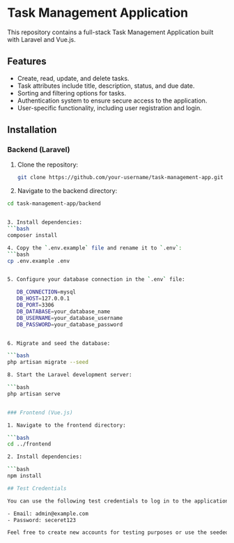 # Task Management Application

This repository contains a full-stack Task Management Application built with Laravel and Vue.js.

## Features

- Create, read, update, and delete tasks.
- Task attributes include title, description, status, and due date.
- Sorting and filtering options for tasks.
- Authentication system to ensure secure access to the application.
- User-specific functionality, including user registration and login.

## Installation

### Backend (Laravel)

1. Clone the repository:
   ```bash
   git clone https://github.com/your-username/task-management-app.git


2. Navigate to the backend directory:
```bash
cd task-management-app/backend


3. Install dependencies:
```bash
composer install

4. Copy the `.env.example` file and rename it to `.env`:
```bash
cp .env.example .env


5. Configure your database connection in the `.env` file:

   DB_CONNECTION=mysql
   DB_HOST=127.0.0.1
   DB_PORT=3306
   DB_DATABASE=your_database_name
   DB_USERNAME=your_database_username
   DB_PASSWORD=your_database_password


6. Migrate and seed the database:

```bash
php artisan migrate --seed

8. Start the Laravel development server:

```bash
php artisan serve


### Frontend (Vue.js)

1. Navigate to the frontend directory:

```bash
cd ../frontend

2. Install dependencies:

```bash
npm install

## Test Credentials

You can use the following test credentials to log in to the application:

- Email: admin@example.com
- Password: seceret123

Feel free to create new accounts for testing purposes or use the seeded test data.

